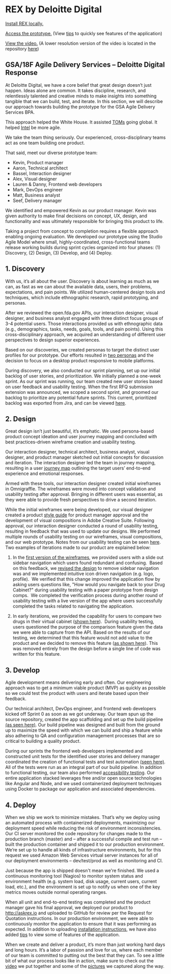 # REX by Deloitte Digital

[Install REX locally.](https://github.com/DeloitteDigitalDC/REX/blob/master/INSTALL.md)

[Access the prototype.](http://askrex.io/) (View [tips](https://github.com/DeloitteDigitalDC/REX/blob/master/Tips.md) to quickly see features of the application)

[View the video.](https://vimeo.com/132462802) (A lower resolution version of the video is located in the repository [here](https://github.com/DeloitteDigitalDC/REX/blob/master/evidence/media/18F-Proposal-720p.mp4))


## GSA/18F Agile Delivery Services – Deloitte Digital Response

At Deloitte Digital, we have a core belief that great design doesn’t just happen. Ideas alone are common. It takes discipline, research, and relentlessly talented and creative minds to make insights into something tangible that we can build, test, and iterate. In this section, we will describe our approach towards building the prototype for the GSA Agile Delivery Services BPA.

This approach helped the White House. It assisted [TOMs](http://www.deloittedigital.com/work/case_study/toms) going global. It helped [Intel](http://www.deloittedigital.com/work/case_study/intel) be more agile.

We take the team thing seriously. Our experienced, cross-disciplinary teams act as one team building one product.

That said, meet our diverse prototype team:
* Kevin, Product manager
* Aaron, Technical architect
* Bassel, Interaction designer
* Alex, Visual designer
* Lauren & Danny, Frontend web developers
* Mark, DevOps engineer
* Matt, Business analyst
* Seef, Delivery manager

We identified and empowered Kevin as our product manager. Kevin was given authority to make final decisions on concept, UX, design, and functionality and was ultimately responsible for bringing this product to life.

Taking a project from concept to completion requires a flexible approach enabling ongoing evaluation. We developed our prototype using the Studio Agile Model where small, highly-coordinated, cross-functional teams release working builds during sprint cycles organized into four phases: (1) Discovery, (2) Design, (3) Develop, and (4) Deploy.

## 1. Discovery

With us, it’s all about the user. Discovery is about learning as much as we can, as fast as we can about the available data, users, their problems, expectations, and pain points. We utilized human-centered design tools and techniques, which include ethnographic research, rapid prototyping, and personas.

After we reviewed the open.fda.gov APIs, our interaction designer, visual designer, and business analyst engaged with three distinct focus groups of 3-4 potential users. Those interactions provided us with ethnographic data (e.g., demographics, tasks, needs, goals, tools, and pain points). Using this cross-disciplinary approach, we acquired an understanding of different user perspectives to design superior experiences.

Based on our discoveries, we created personas to target the distinct user profiles for our prototype. Our efforts resulted in [two personas](https://github.com/DeloitteDigitalDC/REX/blob/master/evidence/ux/ReX-Personas-Final.pdf) and the decision to focus on a desktop product responsive to mobile platforms.

During discovery, we also conducted our sprint planning, set up our initial backlog of user stories, and prioritization. We initially planned a one-week sprint. As our sprint was running, our team created new user stories based on user feedback and usability testing.
When the first RFQ submission extension was announced, we scoped a second sprint, and groomed our backlog to prioritize any potential future sprints. This current, prioritized backlog was exported from Jira, and can be viewed [here](https://github.com/DeloitteDigitalDC/REX/blob/master/evidence/ReX-Backlog.png).


## 2. Design

Great design isn’t just beautiful, it’s emphatic. We used persona-based product concept ideation and user journey mapping and concluded with best practices-driven wireframe creation and usability testing.

Our interaction designer, technical architect, business analyst, visual designer, and product manager sketched out initial concepts for discussion and iteration.  The interaction designer led the team in journey mapping, resulting in a user [journey map](https://github.com/DeloitteDigitalDC/REX/blob/master/evidence/ux/ReX-GSA%20ADS%20Journey%20Map_Deloitte.pdf) outlining the target users’ end-to-end experience and emotional responses.

Armed with these tools, our interaction designer created initial wireframes in Omnigraffle. The wireframes were moved into concept validation and usability testing after approval. Bringing in different users was essential, as they were able to provide fresh perspectives to drive a second iteration.

While the initial wireframes were being developed, our visual designer created a product [style guide](https://github.com/DeloitteDigitalDC/REX/blob/master/evidence/design/ReX-Styleguide-V3.pdf) for product manager approval and the development of visual compositions in Adobe Creative Suite. Following approval, our interaction designer conducted a round of usability testing, resulting in feedback that was used to update our designs. We performed multiple rounds of usability testing on our wireframes, visual compositions, and our web prototype. Notes from our usability testing can be seen [here](https://github.com/DeloitteDigitalDC/REX/tree/master/evidence/quality-assurance).  Two examples of iterations made to our product are explained below:

1. In the [first version of the wireframes](https://github.com/DeloitteDigitalDC/REX/blob/master/evidence/ux/ReX-Wireframes-v1.pdf), we provided users with a slide out sidebar navigation which users found redundant and confusing.  Based on this feedback, we [revised the design](https://github.com/DeloitteDigitalDC/REX/blob/master/evidence/ux/ReX-Wireframes-v5.pdf) to remove sidebar navigation was and we implemented intuitive icon driven navigation (e.g. logo, profile).  We verified that this change improved the application flow by asking users questions like, "How would you navigate back to your Drug Cabinet?" during usability testing with a paper prototype from design comps.  We completed the verification process during another round of usability testing with a live version of the app where users successfully completed the tasks related to navigating the application.

2. In early iterations, we provided the capability for users to compare two drugs in their virtual cabinet ([shown here](https://github.com/DeloitteDigitalDC/REX/blob/master/evidence/design/ReX-Comps-v2.pdf)).  During usability testing, users questioned the purpose of the comparison feature given the data we were able to capture from the API. Based on the results of our testing, we determined that this feature would not add value to the product and we decided to remove this feature ([as shown here](https://github.com/DeloitteDigitalDC/REX/blob/master/evidence/design/ReX-Comps-v3.pdf)). This was removed entirely from the design before a single line of code was written for this feature.

## 3. Develop

Agile development means delivering early and often. Our engineering approach was to get a minimum viable product (MVP) as quickly as possible so we could test the product with users and iterate based upon their feedback.

Our technical architect, DevOps engineer, and frontend web developers kicked off Sprint 0 as soon as we got underway.  Our team spun up the source repository, created the app scaffolding and set up the build pipeline [(as seen here)](https://github.com/DeloitteDigitalDC/REX/blob/master/evidence/ReX-DevOps.pdf).  Our build pipeline was designed and built from the ground up to maximize the speed with which we can build and ship a feature while also adhering to QA and configuration management processes that are so critical to building a quality product.

During our sprints the frontend web developers implemented and constructed unit tests for the identified user stories and delivery manager coordinated the creation of functional tests and test automation [(seen here)](https://github.com/DeloitteDigitalDC/REX/blob/master/evidence/quality-assurance/Test_Automation_movie.mp4).  All of the tests were run as an integral part of our build pipeline.  In addition to functional testing, our team also performed [accessibility testing](https://github.com/DeloitteDigitalDC/REX/tree/master/evidence/quality-assurance/accessability).  Our entire application stacked leverages free and/or open source technologies like Angular and Node, and we used containerized deployment techniques using Docker to package our application and associated dependencies.

## 4. Deploy

When we ship we work to minimize mistakes.  That’s why we deploy using an automated process with containerized deployments, maximizing our deployment speed while reducing the risk of environment inconsistencies.  Our CI server monitored the code repository for changes made to the production branch (master) and – after a successful compile and test run – built the production container and shipped it to our production environment.  We’re set up to handle all kinds of infrastructure environments, but for this request we used Amazon Web Services virtual server instances for all of our deployment environments – dev/test/prod as well as monitoring and CI.

Just because the app is shipped doesn't mean we're finished. We used a continuous monitoring tool (Nagios) to monitor system status and environment health (e.g. system load, disk usage, current users, current load, etc.), and the environment is set up to notify us when one of the key metrics moves outside normal operating ranges.

When all unit and end-to-end testing was completed and the product manager gave his final approval, we deployed our product to http://askrex.io and uploaded to GitHub for review per the Request for Quotation instructions. In our production environment, we were able to continuously monitor the application to ensure that it was performing as expected.  In addition to uploading [installation instructions](https://github.com/DeloitteDigitalDC/REX/blob/master/INSTALL.md), we have also added [tips](https://github.com/DeloitteDigitalDC/REX/blob/master/Tips.md) to view some of features of the application.

When we create and deliver a product, it’s more than just working hard days and long hours. It’s a labor of passion and love for us, where each member of our team is committed to putting out the best that they can. To see a little bit of what our process looks like in action, make sure to check out the [video](https://github.com/DeloitteDigitalDC/REX/blob/master/evidence/media/18F-Proposal-720p.mp4) we put together and some of the [pictures](https://github.com/DeloitteDigitalDC/REX/tree/master/evidence/media) we captured along the way.
